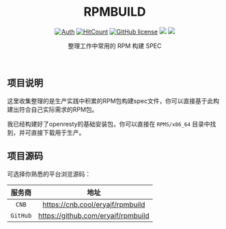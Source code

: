 <div align="center">
<h1>RPMBUILD</h1>

[![Auth](https://img.shields.io/badge/Auth-eryajf-ff69b4)](https://github.com/eryajf)
[![HitCount](https://views.whatilearened.today/views/github/eryajf/rpmbuild.svg)](https://github.com/eryajf/rpmbuild)
[![GitHub license](https://img.shields.io/github/license/eryajf/rpmbuild)](https://github.com/eryajf/rpmbuild/blob/main/LICENSE)
[![](https://img.shields.io/badge/%E5%8D%9A%E5%AE%A2-%E4%BA%8C%E4%B8%AB%E8%AE%B2%E6%A2%B5-d7b1bf?logo=Blogger)](https://wiki.eryajf.net)
[![](https://img.shields.io/badge/Awesome-MyStarList-c780fa?logo=Awesome-Lists)](https://github.com/eryajf/awesome-stars-eryajf#readme)

<p> 整理工作中常用的 RPM 构建 SPEC </p>

<img src="https://cnb.cool/66666/resource/-/git/raw/main/img/hengtiao.gif" width="100%" height="1">
</div><br>

</div>

## 项目说明

这里收集整理的是生产实践中积累的RPM包构建spec文件，你可以直接基于此构建出符合自己实际需求的RPM包。

我已经构建好了openresty的基础安装包，你可以直接在 `RPMS/x86_64` 目录中找到，并可直接下载用于生产。

## 项目源码

可选择你熟悉的平台浏览源码：

|   服务商   |                   地址                   |
| :------: | :------------------------------------------: |
|  `CNB`  | <https://cnb.cool/eryajf/rpmbuild>  |
| `GitHub` | <https://github.com/eryajf/rpmbuild> |